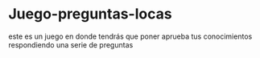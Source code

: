# Juego-preguntas-locas
este es un juego en donde tendrás que poner aprueba tus conocimientos respondiendo una serie de preguntas
